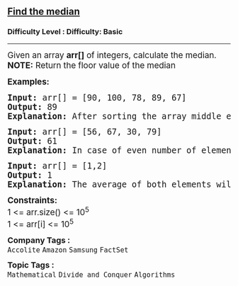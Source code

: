 <h2><a href="https://www.geeksforgeeks.org/problems/find-the-median0527/1?page=2&category=Mathematical&sortBy=submissions">Find the median</a></h2><h3>Difficulty Level : Difficulty: Basic</h3><hr><div class="problems_problem_content__Xm_eO"><p><span style="font-size: 14pt;">Given an array <strong>arr[]</strong> of integers, calculate the median.<br></span><span style="font-size: 14pt;"><strong>NOTE:</strong> Return the floor value of the median</span></p>
<p><span style="font-size: 14pt;"><strong>Examples:</strong></span></p>
<pre><span style="font-size: 14pt;"><strong>Input: </strong>arr[] = [90, 100, 78, 89, 67]
<strong>Output: </strong>89
<strong>Explanation: </strong>After sorting the array middle element is the median 
</span></pre>
<pre><span style="font-size: 14pt;"><strong>Input: </strong>arr[] = [56, 67, 30, 79]
<strong>Output: </strong>61
<strong>Explanation: </strong>In case of even number of elements, average of two middle elements is the median.</span><span style="font-size: 14pt;"> <br></span></pre>
<pre><span style="font-size: 14pt;"><strong>Input:&nbsp;</strong>arr[] = [1,2]<br><strong>Output:</strong> 1<br><strong>Explanation:</strong> The average of both elements will result in 1.</span></pre>
<p><span style="font-size: 14pt;"><strong>Constraints:</strong><br>1 &lt;= arr.size() &lt;= 10<sup>5</sup><br>1 &lt;= arr[i] &lt;= 10<sup>5</sup></span></p></div><p><span style=font-size:18px><strong>Company Tags : </strong><br><code>Accolite</code>&nbsp;<code>Amazon</code>&nbsp;<code>Samsung</code>&nbsp;<code>FactSet</code>&nbsp;<br><p><span style=font-size:18px><strong>Topic Tags : </strong><br><code>Mathematical</code>&nbsp;<code>Divide and Conquer</code>&nbsp;<code>Algorithms</code>&nbsp;